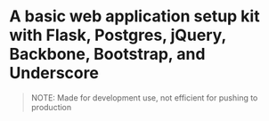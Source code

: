 A basic web application setup kit with Flask, Postgres, jQuery,  Backbone, Bootstrap, and Underscore
====================================================================================================

> NOTE: Made for development use, not efficient for pushing to production
